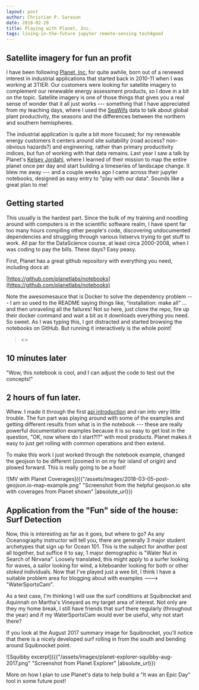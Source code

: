 ```yaml
---
layout: post
author: Christian P. Sarason
date: 2018-02-28
title: Playing with Planet, Inc.
tags: living-in-the-future jupyter remote-sensing tech4good
---
```


## Satellite imagery for fun an profit

I have been following [Planet, Inc.](https://www.planet.com) for quite awhile,
born out of a renewed interest in industrial applications that started back in
2010-11 when I was working at 3TIER. Our customers were looking for satellite
imagery to complement our renewable energy assessment products, so I dove in
a bit on the topic. Satellite imagery is one of those things that gives you
a real sense of wonder that it all just works --- something that I have
appreciated from my teaching days, where I used the
[SeaWifs](https://oceancolor.gsfc.nasa.gov/SeaWiFS/) data to talk about global
plant productivity, the seasons and the differences between the northern and
southern hemispheres.

The industrial application is quite a bit more focused; for my renewable energy
customers it centers around site suitability (road access? non-obvious hazards?)
and engineering, rather than primary productivity indices, but fun of working
with that data remains. Last year I saw a talk by Planet's
[Kelsey Jordahl](https://www.linkedin.com/in/kjordahl/), where I learned of their
mission to map the entire planet once per day and start building a timeseries of
landscape change. It blew me away --- and a couple weeks ago I came across their
jupyter notebooks, designed as easy entry to "play with our data". Sounds like a
great plan to me!

## Getting started

This usually is the hardest part. Since the bulk of my training and noodling
around with computers is in the scientific software realm, I have spent far
too many hours compiling other people's code, discovering undocumented dependencies
and struggling through various listservs trying to get stuff to work. All par
for the DataScience course, at least circa 2000-2008, when I was coding to pay the
bills. These days? Easy peasy.

First, Planet has a great github repository with everything you need, including
docs at:

[https://github.com/planetlabs/notebooks](https://github.com/planetlabs/notebooks)

Note the awesomesauce that is Docker to solve the dependency problem --- I am so
used to the README saying things like, "installation: make all" ... and then
unraveling all the failures! Not so here, just clone the repo, fire up their
docker command and wait a bit as it downloads everything you need. So sweet. As
I was typing this, I got distracted and started browsing the notebooks on GitHub.
But running it interactively is the whole point!

><<fires up jupyter notebook according to the instructions provided>>


## 10 minutes later

"Wow, this notebook is cool, and I can adjust the code to test out the concepts!"

## 2 hours of fun later.

Whew. I made it through the first [api introduction](https://github.com/cpsarason/notebooks/blob/master/jupyter-notebooks/data-api-tutorials/planet_data_api_introduction.ipynb) and ran into very little
trouble. The fun part was playing around with some of the examples and getting
different results from what is in the notebook --- these are really powerful
documentation examples because it is so easy to get lost in the question, "OK,
now where do I start?!?" with most products. Planet makes it easy to just get
rolling with common operations and then extend.

To make this work I just worked through the notebook example, changed the geojson
to be different (zoomed in on my fair island of origin) and plowed forward.
This is really going to be a hoot!

![MV with Planet Coverages]({{"/assets/images/2018-03-05-post-geojson.io-map-example.png" "Screenshot from the helpful geojson.io site with coverages from Planet shown" |absolute_url}})

## Application from the "Fun" side of the house: Surf Detection

Now, this is interesting as far as it goes, but where to go? As any Oceanography
instructor will tell you, there are generally 3 major student archetypes that
sign up for Ocean 101. This is the subject for another post all together, but
suffice it to say, 1 major demographic is "Water Nut in Search of Nirvana".
Loosely translated, this might apply to a surfer looking for waves, a sailor
looking for wind, a kiteboarder looking for both or other *stoked* individuals.
Now that I've played just a wee bit, I think I have a suitable problem area
for blogging about with examples ---> "WaterSportsCam".

As a test case, I'm thinking I will use the surf conditions at Squibnocket and
Aquinnah on Martha's Vineyard as my target area of interest. Not only are they
my home break, I still have friends that surf there regularly (throughout the
year) and if my WaterSportsCam would ever be useful, why not start there?

If you look at the August 2017 summary image for Squibnocket, you'll notice that
there is a nicely developed surf rolling in from the south and bending around
Squibnocket point.

![Squibby excerpt]({{"/assets/images/planet-explorer-squibby-aug-2017.png" "Screenshot from Planet Explorer" |absolute_url}})

More on how I plan to use Planet's data to help build a "It was an Epic Day"
tool in some future post!
